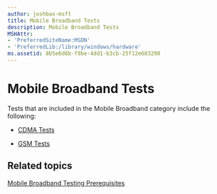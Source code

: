 ```yaml
---
author: joshbax-msft
title: Mobile Broadband Tests
description: Mobile Broadband Tests
MSHAttr:
- 'PreferredSiteName:MSDN'
- 'PreferredLib:/library/windows/hardware'
ms.assetid: 8b5e6d6b-f9be-4dd1-b3cb-25f12e683290
---
```


# Mobile Broadband Tests


Tests that are included in the Mobile Broadband category include the following:

-   [CDMA Tests](cdma-tests.md)

-   [GSM Tests](gsm-tests.md)

## Related topics


[Mobile Broadband Testing Prerequisites](mobile-broadband-testing-prerequisites.md)

 

 







